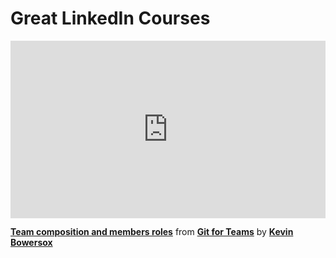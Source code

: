 <h1>Great LinkedIn Courses</h1>

<div style="position:relative;height:0;padding-bottom:56.25%"><iframe width="640" height="360" src="https://www.linkedin.com/learning/embed/git-for-teams/team-composition-and-members-roles?autoplay=false&claim=AQF1CxeaQ2f8rgAAAZOd12tKDrLAIj3iVWD-WEds1e7F5TYsjYe8X337wp4rvH3DsY50Iry0FcvWxQY4flkvIuOc0rJDdLSth4VJz33tYgcnQEsOjIKJLBbX5-Rny5CXWRy7Hyk-tfmgzbMoS75RudGVBKEDkvpYt1ttfOV-r-ROFZMUcuHIs8OjXYU8tBCk-eItTEwA0wNwneb63yrlwzq6ggGRctcmoaRoh9ic3Oio3sc8tECpBSEUYZPKDDagiy4y4uNbZ_jnMJcOFEZiM66ZJSoOE1JoskXlqfs1hOqXs7HisABzO57xk7wW5Z8WkWJ51PoYowYwMbOe26caU9Bpr_8ZCgk1-kP007KO-fYlFcV0W07gSMG531YhOZQsnqh6bEdiAP0NcQKsavqT9rkXX1dnhwHDb_rUYxEDWCOB10UkD2ETR86MGZMreNMBLYayPUh3Ym84Idl4zSYd48peAs4ACTCWkiJ-38T3prBxRCbC_g2OVSQEfFLaYTNr7wzRgRPv9xo6P9O2yFMpBMRuXaWH8O3z_jXFy_mXdrHvkqVNpsm_fUqCr28-dc4lGIpIJ98LhJ4s4A3IpxX78quG8X6l25a-arjiCtjITZqSszVZS_sDBxYqt2YVNwYZYJfQ7McoxMrxJZUWN_l0F2-UkuERYhCJJyXptbB4lkBuSrGrJbbKc2Pp9VnoNHJH87WJUXoMOprwcUPuXOgukL_QOcSm2P98NjDQHJcyDFs9ncIWKB8kYnjeS8p-BMKott9eR0Q35OGw8Uxs6q9MdqDfT0SXCnHwwM9JhSbRtB2ciwEdLYu_s6N9KuD_c2BttwlF2R1taXFZKsp881axlsuB-CXpwG4NiDkMrIxVwBiOIfnnzOl1DCFrvQs2gRf9YQyaLa5tqx62AEHPCAUpi3PFBEI_CJI6WpUJNnFiPonr3fAEy-ek6Eqg8JnGTuIr-Nw3pQmnnvw6PGw33ZQN8jqw5AbCKityQ8IuBFq8PSE-TfxaKSUk9fFHxdRHaUXQhJyZK1gH20UoG8nw3616eAldwGc8aj9iBfdm22tkMYk0DTTZNhDlSrawCRrcJtLyfXPng5Dq9HVxRLqqNFoQ51YQLfFClY55sSyvMmvKikUrDY3nkTyHJSFqPgNRo11nPMnXtMJsBzDoz8vkDwzIl_4TmWTLICv8DyoBIcx644aOWn6ljcWhf1ZgOBqOTPYfftzrM1GBYuxXDiQ" mozallowfullscreen="true" webkitallowfullscreen="true" allowfullscreen="true" frameborder="0" style="position:absolute;width:100%;height:100%;left:0"></iframe></div><p><strong><a href="https://www.linkedin.com/learning/git-for-teams/team-composition-and-members-roles?trk=embed_lil">Team composition and members roles</a></strong> from <strong><a href="https://www.linkedin.com/learning/git-for-teams?trk=embed_lil">Git for Teams</a></strong> by <strong><a href="https://www.linkedin.com/learning/instructors/kevin-bowersox?trk=embed_lil">Kevin Bowersox</a></strong></p>
